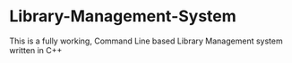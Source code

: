 # Library-Management-System
This is a fully working, Command Line based Library Management system written in C++
